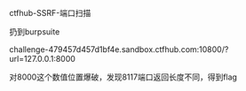 ctfhub-SSRF-端口扫描

扔到burpsuite

challenge-479457d457d1bf4e.sandbox.ctfhub.com:10800/?url=127.0.0.1:8000

对8000这个数值位置爆破，发现8117端口返回长度不同，得到flag

